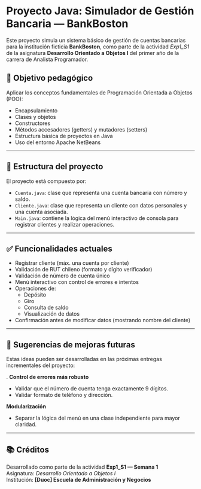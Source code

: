 # Proyecto Java: Simulador de Gestión Bancaria — BankBoston

Este proyecto simula un sistema básico de gestión de cuentas bancarias para la institución ficticia **BankBoston**, como parte de la actividad *Exp1_S1* de la asignatura **Desarrollo Orientado a Objetos I** del primer año de la carrera de Analista Programador.

## 🎯 Objetivo pedagógico

Aplicar los conceptos fundamentales de Programación Orientada a Objetos (POO):

- Encapsulamiento
- Clases y objetos
- Constructores
- Métodos accesadores (getters) y mutadores (setters)
- Estructura básica de proyectos en Java
- Uso del entorno Apache NetBeans

---

## 🧩 Estructura del proyecto

El proyecto está compuesto por:

- `Cuenta.java`: clase que representa una cuenta bancaria con número y saldo.
- `Cliente.java`: clase que representa un cliente con datos personales y una cuenta asociada.
- `Main.java`: contiene la lógica del menú interactivo de consola para registrar clientes y realizar operaciones.
  
---

## ✅ Funcionalidades actuales

- Registrar cliente (máx. una cuenta por cliente)
- Validación de RUT chileno (formato y dígito verificador)
- Validación de número de cuenta único
- Menú interactivo con control de errores e intentos
- Operaciones de:
  - Depósito
  - Giro
  - Consulta de saldo
  - Visualización de datos
- Confirmación antes de modificar datos (mostrando nombre del cliente)

---

## 🔧 Sugerencias de mejoras futuras

Estas ideas pueden ser desarrolladas en las próximas entregas incrementales del proyecto:

. **Control de errores más robusto**
- Validar que el número de cuenta tenga exactamente 9 dígitos.
- Validar formato de teléfono y dirección.

 **Modularización**
- Separar la lógica del menú en una clase independiente para mayor claridad.

---

## 📚 Créditos

Desarrollado como parte de la actividad **Exp1_S1 — Semana 1**  
Asignatura: *Desarrollo Orientado a Objetos I*  
Institución: **[Duoc] Escuela de Administración y Negocios**
